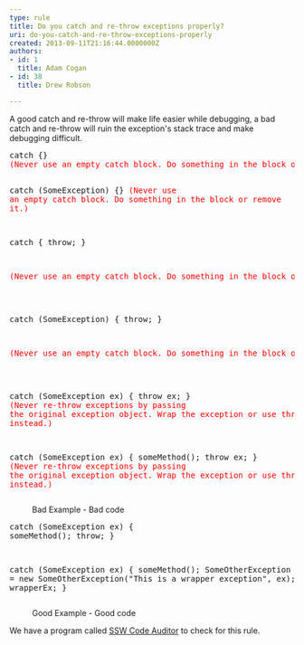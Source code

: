 ```yaml
---
type: rule
title: Do you catch and re-throw exceptions properly?
uri: do-you-catch-and-re-throw-exceptions-properly
created: 2013-09-11T21:16:44.0000000Z
authors:
- id: 1
  title: Adam Cogan
- id: 38
  title: Drew Robson

---
```




<span class='intro'> <p>A good catch and re-throw will make life easier while debugging, a bad catch and re-throw will ruin the exception's stack trace and make debugging difficult.</p> </span>

<dl class="bad"><dt><pre>catch &#123;&#125; 
<span style="color&#58;#ff0000;">(Never use an empty catch block. Do something in the block or remove it.)</span>

catch (SomeException) &#123;&#125; 
<span style="color&#58;#ff0000;">(Never use an empty catch block. Do something in the block or remove it.)</span>

catch &#123; throw; &#125; 
<pre><span style="color&#58;#ff0000;">(Never use an empty catch block. Do something in the block or remove it.)</span></pre>
catch (SomeException) &#123; throw; &#125; 
<pre><span style="color&#58;#ff0000;">(Never use an empty catch block. Do something in the block or remove it.)</span></pre>
catch (SomeException ex) &#123; throw ex; &#125; 
<span style="color&#58;#ff0000;">(Never re-throw exceptions by passing the original exception object. Wrap the exception or use throw; instead.)</span>

catch (SomeException ex) &#123; someMethod(); throw ex; &#125; 
<span style="color&#58;#ff0000;">(Never re-throw exceptions by passing the original exception object. Wrap the exception or use throw; instead.)
</span>
</pre></dt><dd>Bad Example - Bad code</dd></dl><dl class="good"><dt><pre>catch (SomeException ex) 
&#123; 
     someMethod(); 
     throw; 
&#125;

catch (SomeException ex) 
&#123; 
     someMethod(); 
     SomeOtherException wrapperEx = new SomeOtherException(&quot;This is a wrapper exception&quot;, ex);
     throw wrapperEx; 
&#125;
</pre></dt><dd>Good Example - Good code</dd></dl><p>
   <span class="ssw-rteStyle-YellowBorderBox">We have a program called&#160;<a href="http&#58;//www.ssw.com.au/ssw/CodeAuditor/Default.aspx">SSW Code Auditor</a>&#160;to check for this rule.</span></p>


